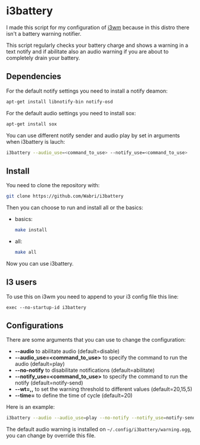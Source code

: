 # i3battery

I made this script for my configuration of [i3wm](i3wm.org) because in this distro there isn't a battery warning notifier.

This script regularly checks your battery charge and shows a warning in a text notify and if abilitate also an audio warning if you are about to completely drain your battery.

## Dependencies

For the default notify settings you need to install a notify deamon:
```bash
apt-get install libnotify-bin notify-osd
```
For the default audio settings you need to install sox:
```bash
apt-get install sox
```

You can use different notify sender and audio play by set in arguments when i3battery is lauch:
```bash
i3battery --audio_use=<command_to_use> --notify_use=<command_to_use>
```

## Install

You need to clone the repository with:
```bash
git clone https://github.com/Wabri/i3battery
```
Then you can choose to run and install all or the basics:
* basics:
	```bash
	make install
	```
* all:
	```bash
	make all
	```
Now you can use i3battery.

## I3 users

To use this on i3wm you need to append to your i3 config file this line:
```i3wm
exec --no-startup-id i3battery
```

## Configurations

There are some arguments that you can use to change the configuration:
* **--audio** to abilitate audio (default=disable)
* **--audio_use=<command_to_use>** to specify the command to run the audio (default=play)
* **--no-notify** to disabilitate notifications (default=abilitate)
* **--notify_use=<command_to_use>** to specify the command to run the notify (default=notify-send)
* **--wt=<wt1>,<wt2>,<wt3>** to set the warning threshold to different values (default=20,15,5)
* **--time=<value>** to define the time of cycle (default=20)

Here is an example:
```bash
i3battery --audio --audio_use=play --no-notify --notify_use=notify-send --wt=40,30,10 --time=5
```

The default audio warning is installed on `~/.config/i3battery/warning.ogg`, you can change by override this file.
